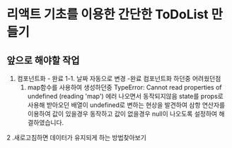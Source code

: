 # 리액트 기초를 이용한 간단한 ToDoList 만들기

## 앞으로 해야할 작업

1. 컴포넌트화 - 완료
1-1. 날짜 자동으로 변경 -완료
컴포넌트화 하던중 어려웠던점
   1. map함수를 사용하여 생성하던중 TypeError: Cannot read properties of undefined (reading 'map') 에러 나오면서 동작되지않음
       state를 props로 사용해 받아오던 배열이 undefined로 변하는 현상을 발견하여 삼항 연산자를 이용하여 값이 있을경우 동작하고 
       값이 없을경우 null이 나오도록 설정하여 해결하였습니다.

2 .새로고침하면 데이터가 유지되게 하는 방법찾아보기

